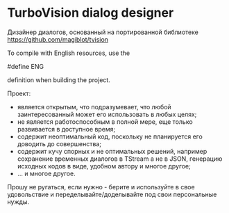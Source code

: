 # TurboVision dialog designer
Дизайнер диалогов, основанный на портированной библиотеке https://github.com/magiblot/tvision

To compile with English resources, use the 

#define ENG 

definition when building the project.

Проект:
- является открытым, что подразумевает, что любой заинтересованный может его использовать в любых целях;
- не является работоспособным в полной мере, еще только развивается в доступное время;
- содержит неоптимальный код, поскольку не планируется его доводить до совершенства;
- содержит кучу спорных и не оптимальных решений, например сохранение временных диалогов в TStream а не в JSON, генерацию исходных кодов в виде, удобном автору и многое другое;
- ... и многое другое.

Прошу не ругаться, если нужно - берите и используйте в свое удовольствие и переделывайте/доделывайте под свои персональные нужды.


 



